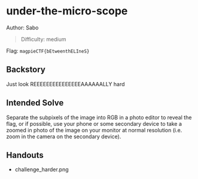 # under-the-micro-scope

Author: Sabo

>Difficulty: medium

Flag: `magpieCTF{bEtweenthELIneS}`

## Backstory

Just look REEEEEEEEEEEEEEEAAAAAALLY hard

## Intended Solve

Separate the subpixels of the image into RGB in a photo editor to reveal the flag, or if possible, 
use your phone or some secondary device to take a zoomed in photo of the image on your monitor at 
normal resolution (i.e. zoom in the camera on the secondary device).

## Handouts
- challenge_harder.png
